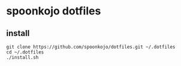 spoonkojo dotfiles
==================

install
-------

```
git clone https://github.com/spoonkojo/dotfiles.git ~/.dotfiles
cd ~/.dotfiles
./install.sh
```
